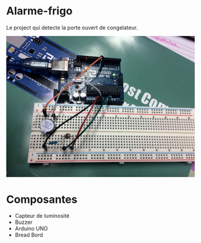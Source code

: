 # Alarme-frigo
Le project qui detecte la porte ouvert de congelateur.

[![video](montagefrigo.jpg)](https://youtu.be/xi4wQ2jgLfw)

# Composantes

* Capteur de luminosité
* Buzzer
* Arduino UNO
* Bread Bord

